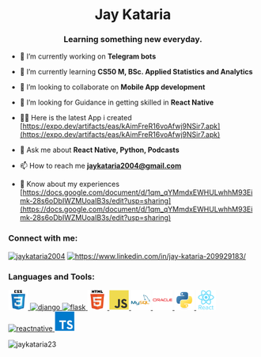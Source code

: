 <h1 align="center">Jay Kataria</h1>
<h3 align="center">Learning something new everyday.</h3>

- 🔭 I’m currently working on **Telegram bots**

- 🌱 I’m currently learning **CS50 M, BSc. Applied Statistics and Analytics**

- 👯 I’m looking to collaborate on **Mobile App development**

- 🤝 I’m looking for Guidance in getting skilled in **React Native**

- 👨‍💻 Here is the latest App i created [https://expo.dev/artifacts/eas/kAimFreR16voAfwj9NSir7.apk](https://expo.dev/artifacts/eas/kAimFreR16voAfwj9NSir7.apk)

- 💬 Ask me about **React Native, Python, Podcasts**

- 📫 How to reach me **jaykataria2004@gmail.com**

- 📄 Know about my experiences [https://docs.google.com/document/d/1qm_qYMmdxEWHULwhhM93Eimk-28s6oDbIWZMUoaIB3s/edit?usp=sharing](https://docs.google.com/document/d/1qm_qYMmdxEWHULwhhM93Eimk-28s6oDbIWZMUoaIB3s/edit?usp=sharing)

<h3 align="left">Connect with me:</h3>
<p align="left">
<a href="https://twitter.com/jaykataria2004" target="blank"><img align="center" src="https://raw.githubusercontent.com/rahuldkjain/github-profile-readme-generator/master/src/images/icons/Social/twitter.svg" alt="jaykataria2004" height="30" width="40" /></a>
<a href="https://linkedin.com/in/https://www.linkedin.com/in/jay-kataria-209929183/" target="blank"><img align="center" src="https://raw.githubusercontent.com/rahuldkjain/github-profile-readme-generator/master/src/images/icons/Social/linked-in-alt.svg" alt="https://www.linkedin.com/in/jay-kataria-209929183/" height="30" width="40" /></a>
</p>

<h3 align="left">Languages and Tools:</h3>
<p align="left"> <a href="https://www.w3schools.com/css/" target="_blank" rel="noreferrer"> <img src="https://raw.githubusercontent.com/devicons/devicon/master/icons/css3/css3-original-wordmark.svg" alt="css3" width="40" height="40"/> </a> <a href="https://www.djangoproject.com/" target="_blank" rel="noreferrer"> <img src="https://cdn.worldvectorlogo.com/logos/django.svg" alt="django" width="40" height="40"/> </a> <a href="https://flask.palletsprojects.com/" target="_blank" rel="noreferrer"> <img src="https://www.vectorlogo.zone/logos/pocoo_flask/pocoo_flask-icon.svg" alt="flask" width="40" height="40"/> </a> <a href="https://www.w3.org/html/" target="_blank" rel="noreferrer"> <img src="https://raw.githubusercontent.com/devicons/devicon/master/icons/html5/html5-original-wordmark.svg" alt="html5" width="40" height="40"/> </a> <a href="https://developer.mozilla.org/en-US/docs/Web/JavaScript" target="_blank" rel="noreferrer"> <img src="https://raw.githubusercontent.com/devicons/devicon/master/icons/javascript/javascript-original.svg" alt="javascript" width="40" height="40"/> </a> <a href="https://www.mysql.com/" target="_blank" rel="noreferrer"> <img src="https://raw.githubusercontent.com/devicons/devicon/master/icons/mysql/mysql-original-wordmark.svg" alt="mysql" width="40" height="40"/> </a> <a href="https://www.oracle.com/" target="_blank" rel="noreferrer"> <img src="https://raw.githubusercontent.com/devicons/devicon/master/icons/oracle/oracle-original.svg" alt="oracle" width="40" height="40"/> </a> <a href="https://www.python.org" target="_blank" rel="noreferrer"> <img src="https://raw.githubusercontent.com/devicons/devicon/master/icons/python/python-original.svg" alt="python" width="40" height="40"/> </a> <a href="https://reactjs.org/" target="_blank" rel="noreferrer"> <img src="https://raw.githubusercontent.com/devicons/devicon/master/icons/react/react-original-wordmark.svg" alt="react" width="40" height="40"/> </a> <a href="https://reactnative.dev/" target="_blank" rel="noreferrer"> <img src="https://reactnative.dev/img/header_logo.svg" alt="reactnative" width="40" height="40"/> </a> <a href="https://www.typescriptlang.org/" target="_blank" rel="noreferrer"> <img src="https://raw.githubusercontent.com/devicons/devicon/master/icons/typescript/typescript-original.svg" alt="typescript" width="40" height="40"/> </a> </p>

<p><img align="center" src="https://github-readme-stats.vercel.app/api/top-langs?username=jaykataria23&show_icons=true&locale=en&layout=compact" alt="jaykataria23" /></p>
